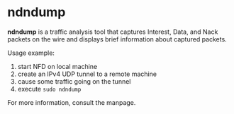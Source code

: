 # ndndump

**ndndump** is a traffic analysis tool that captures Interest, Data, and Nack packets on the wire
and displays brief information about captured packets.

Usage example:

1. start NFD on local machine
2. create an IPv4 UDP tunnel to a remote machine
3. cause some traffic going on the tunnel
4. execute `sudo ndndump`

For more information, consult the manpage.
